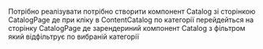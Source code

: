 Потрібно реалізувати потрібно створити компонент Catalog зі сторінкою CatalogPage де при кліку в ContentCatalog по категорії перейдейться на сторінку CatalogPage де зарендериний компонент Catalog з фільтром який відфільтрує по вибраній категорії